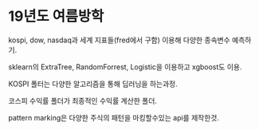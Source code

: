 # 19년도 여름방학

kospi, dow, nasdaq과 세계 지표들(fred에서 구함) 이용해 다양한 종속변수 예측하기.

sklearn의 ExtraTree, RandomForrest, Logistic을 이용하고 xgboost도 이용.

KOSPI 폴터는 다양한 알고리즘을 통해 딥러닝을 하는과정.

코스피 수익률 폴더가 최종적인 수익률 계산한 폴더.

pattern marking은 다양한 주식의 패턴을 마킹할수있는 api를 제작한것.
